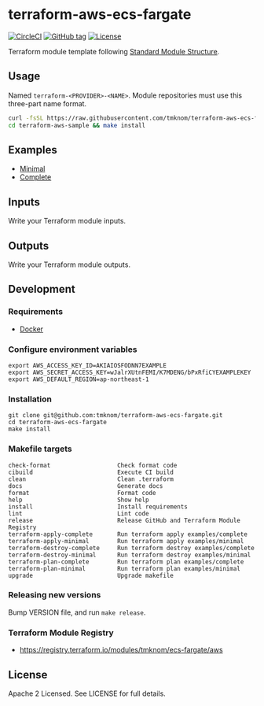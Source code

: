 # terraform-aws-ecs-fargate

[![CircleCI](https://circleci.com/gh/tmknom/terraform-aws-ecs-fargate.svg?style=svg)](https://circleci.com/gh/tmknom/terraform-aws-ecs-fargate)
[![GitHub tag](https://img.shields.io/github/tag/tmknom/terraform-aws-ecs-fargate.svg)](https://registry.terraform.io/modules/tmknom/ecs-fargate/aws)
[![License](https://img.shields.io/github/license/tmknom/terraform-aws-ecs-fargate.svg)](https://opensource.org/licenses/Apache-2.0)

Terraform module template following [Standard Module Structure](https://www.terraform.io/docs/modules/create.html#standard-module-structure).

## Usage

Named `terraform-<PROVIDER>-<NAME>`. Module repositories must use this three-part name format.

```sh
curl -fsSL https://raw.githubusercontent.com/tmknom/terraform-aws-ecs-fargate/master/install | sh -s terraform-aws-sample
cd terraform-aws-sample && make install
```

## Examples

- [Minimal](https://github.com/tmknom/terraform-aws-ecs-fargate/tree/master/examples/minimal)
- [Complete](https://github.com/tmknom/terraform-aws-ecs-fargate/tree/master/examples/complete)

## Inputs

Write your Terraform module inputs.

## Outputs

Write your Terraform module outputs.

## Development

### Requirements

- [Docker](https://www.docker.com/)

### Configure environment variables

```shell
export AWS_ACCESS_KEY_ID=AKIAIOSFODNN7EXAMPLE
export AWS_SECRET_ACCESS_KEY=wJalrXUtnFEMI/K7MDENG/bPxRfiCYEXAMPLEKEY
export AWS_DEFAULT_REGION=ap-northeast-1
```

### Installation

```shell
git clone git@github.com:tmknom/terraform-aws-ecs-fargate.git
cd terraform-aws-ecs-fargate
make install
```

### Makefile targets

```text
check-format                   Check format code
cibuild                        Execute CI build
clean                          Clean .terraform
docs                           Generate docs
format                         Format code
help                           Show help
install                        Install requirements
lint                           Lint code
release                        Release GitHub and Terraform Module Registry
terraform-apply-complete       Run terraform apply examples/complete
terraform-apply-minimal        Run terraform apply examples/minimal
terraform-destroy-complete     Run terraform destroy examples/complete
terraform-destroy-minimal      Run terraform destroy examples/minimal
terraform-plan-complete        Run terraform plan examples/complete
terraform-plan-minimal         Run terraform plan examples/minimal
upgrade                        Upgrade makefile
```

### Releasing new versions

Bump VERSION file, and run `make release`.

### Terraform Module Registry

- <https://registry.terraform.io/modules/tmknom/ecs-fargate/aws>

## License

Apache 2 Licensed. See LICENSE for full details.
